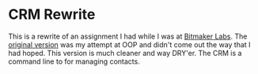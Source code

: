 CRM Rewrite
===========
This is a rewrite of an assignment I had while I was at [Bitmaker Labs]('http://bitmakerlabs.com'). The [original version](https://github.com/brandoshmando/CRM) was my attempt at OOP and didn't come out the way that I had hoped. This version is much cleaner and way DRY'er. The CRM is a command line to for managing contacts.